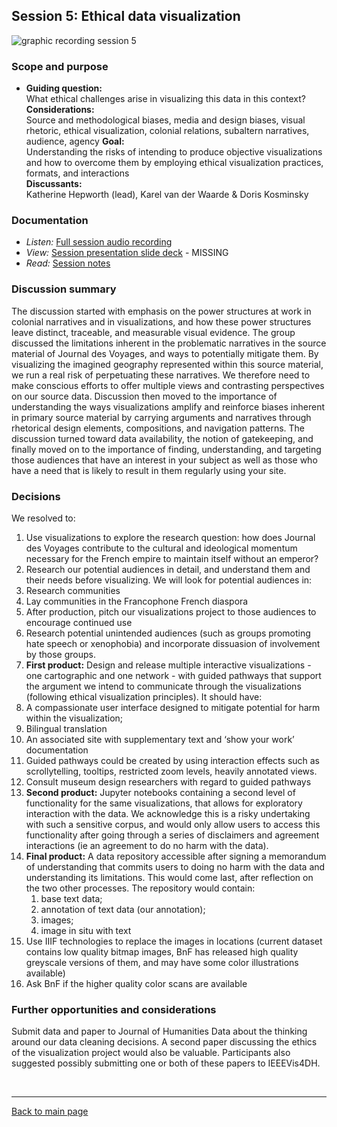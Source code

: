 ## Session 5: Ethical data visualization
![graphic recording session 5](../images/graphic-recording-session5.png)

### Scope and purpose
- **Guiding question:**  
  What ethical challenges arise in visualizing this data in this context?  
	**Considerations:**  
  Source and methodological biases, media and design biases, visual rhetoric, ethical visualization, colonial relations, subaltern narratives, audience, agency
	**Goal:**  
  Understanding the risks of intending to produce objective visualizations and how to overcome them by employing ethical visualization practices, formats, and interactions  
	**Discussants:**  
  Katherine Hepworth (lead), Karel van der Waarde & Doris Kosminsky  

### Documentation  
-    *Listen:* [Full session audio recording](audio/session5.MP3)   
-    *View:* [Session presentation slide deck](link) - MISSING  
-    *Read:* [Session notes](https://docs.google.com/document/d/196V79SznVOMz-1G63dCI5LCIg0iVKNmMWCP2aSaxHw0/edit?usp=sharing)  

### Discussion summary
The discussion started with emphasis on the power structures at work in colonial narratives and in visualizations, and how these power structures leave distinct, traceable, and measurable visual evidence. The group discussed the limitations inherent in the problematic narratives in the source material of Journal des Voyages, and ways to potentially mitigate them. By visualizing the imagined geography represented within this source material, we run a real risk of perpetuating these narratives. We therefore need to make conscious efforts to offer multiple views and contrasting perspectives on our source data.
Discussion then moved to the importance of understanding the ways visualizations amplify and reinforce biases inherent in primary source material by carrying arguments and narratives through rhetorical design elements, compositions, and navigation patterns. The discussion turned toward data availability, the notion of gatekeeping, and finally moved on to the importance of finding, understanding, and targeting those audiences that have an interest in your subject as well as those who have a need that is likely to result in them regularly using your site.


### Decisions
We resolved to:
1. Use visualizations to explore the research question: how does Journal des Voyages contribute to the cultural and ideological momentum necessary for the French empire to maintain itself without an emperor?
2. Research our potential audiences in detail, and understand them and their needs before visualizing. We will look for potential audiences in:
  1. Research communities
  2. Lay communities in the Francophone French diaspora
3. After production, pitch our visualizations project to those audiences to encourage continued use
4. Research potential unintended audiences (such as groups promoting hate speech or xenophobia) and incorporate dissuasion of involvement by those groups.
5. **First product:** Design and release multiple interactive visualizations - one cartographic and one network - with guided pathways that support the argument we intend to communicate through the visualizations (following ethical visualization principles). It should have:
  1. A compassionate user interface designed to mitigate potential for harm within the visualization;
  3. Bilingual translation
  4. An associated site with supplementary text and ‘show your work’ documentation
  2. Guided pathways could be created by using interaction effects such as scrollytelling, tooltips, restricted zoom levels, heavily annotated views.
  5. Consult museum design researchers with regard to guided pathways
6. **Second product:** Jupyter notebooks containing a second level of functionality for the same visualizations, that allows for exploratory interaction with the data. We acknowledge this is a risky undertaking with such a sensitive corpus, and would only allow users to access this functionality after going through a series of disclaimers and agreement interactions (ie an agreement to do no harm with the data).
7. **Final product:** A data repository accessible after signing a memorandum of understanding that commits users to doing no harm with the data and understanding its limitations. This would come last, after reflection on the two other processes. The repository would contain:
   1. base text data;
   2. annotation of text data (our annotation);
   3. images;
   4. image in situ with text
8. Use IIIF technologies to replace the images in locations (current dataset contains low quality bitmap images, BnF has released high quality greyscale versions of them, and may have some color illustrations available)
9. Ask BnF if the higher quality color scans are available

### Further opportunities and considerations
Submit data and paper to Journal of Humanities Data about the thinking around our data cleaning decisions. A second paper discussing the ethics of the visualization project would also be valuable. Participants also suggested possibly submitting one or both of these papers to IEEEVis4DH.


&nbsp;

------------------------------

[Back to main page](/empire/)
